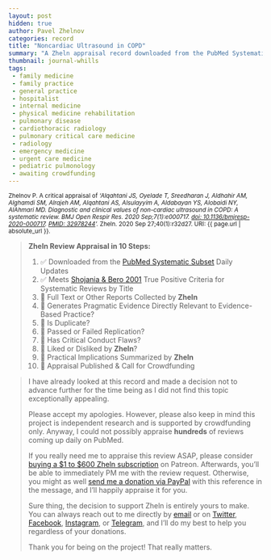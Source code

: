 ```yaml
---
layout: post
hidden: true
author: Pavel Zhelnov
categories: record
title: "Noncardiac Ultrasound in COPD"
summary: "A Zheln appraisal record downloaded from the PubMed Systematic Subset daily updates."
thumbnail: journal-whills
tags:
 - family medicine
 - family practice
 - general practice
 - hospitalist
 - internal medicine
 - physical medicine rehabilitation
 - pulmonary disease
 - cardiothoracic radiology
 - pulmonary critical care medicine
 - radiology
 - emergency medicine
 - urgent care medicine
 - pediatric pulmonology
 - awaiting crowdfunding
---
```


<small id="citation">Zhelnov P. A critical appraisal of _‘Alqahtani JS, Oyelade T, Sreedharan J, Aldhahir AM, Alghamdi SM, Alrajeh AM, Alqahtani AS, Alsulayyim A, Aldabayan YS, Alobaidi NY, AlAhmari MD. Diagnostic and clinical values of non-cardiac ultrasound in COPD: A systematic review. BMJ Open Respir Res. 2020 Sep;7(1):e000717. [doi: 10.1136/bmjresp-2020-000717](https://doi.org/10.1136/bmjresp-2020-000717). [PMID: 32978244](https://pubmed.gov/32978244)’._ Zheln. 2020 Sep 27;40(1):r32d27. URI: {{ page.url | absolute_url }}.</small>

> **Zheln Review Appraisal in 10 Steps:**
>
> 1. ✅ Downloaded from the [PubMed Systematic Subset](https://github.com/p1m-ortho/qs-global-ortho-search-queries/blob/global-sr-query/README.md) Daily Updates
> 2. ✅ Meets [Shojania & Bero 2001](https://www.researchgate.net/publication/11820967_Taking_Advantage_of_the_Explosion_of_Systematic_Reviews_An_Efficient_MEDLINE_Search_Strategy) True Positive Criteria for Systematic Reviews by Title
> 3. 🔄 Full Text or Other Reports Collected by **Zheln**
> 4. 🔄 Generates Pragmatic Evidence Directly Relevant to Evidence-Based Practice?
> 5. 🔄 Is Duplicate?
> 6. 🔄 Passed or Failed Replication?
> 7. 🔄 Has Critical Conduct Flaws?
> 8. 🔄 Liked or Disliked by **Zheln**?
> 9. 🔄 Practical Implications Summarized by **Zheln**
> 10. 🔄 Appraisal Published & Call for Crowdfunding

> I have already looked at this record and made a decision not to advance further for the time being as I did not find this topic exceptionally appealing.
>
> Please accept my apologies. However, please also keep in mind this project is independent research and is supported by crowdfunding only. Anyway, I could not possibly appraise **hundreds** of reviews coming up daily on PubMed.
> 
> If you really need me to appraise this review ASAP, please consider [buying a $1 to $600 Zheln subscription](https://patreon.com/zheln) on Patreon. Afterwards, you’ll be able to immediately PM me with the review request. Otherwise, you might as well [send me a donation via PayPal](https://paypal.me/pjelnov) with this reference in the message, and I’ll happily appraise it for you.
> 
> Sure thing, the decision to support Zheln is entirely yours to make. You can always reach out to me directly by [email](mailto:pavel@zheln.com) or on [Twitter](https://twitter.com/drzhelnov), [Facebook](https://facebook.com/drzhelnov), [Instagram](https://instagram.com/igzheln), or [Telegram](https://t.me/drzhelnov), and I’ll do my best to help you regardless of your donations.
> 
> Thank you for being on the project! That really matters.
